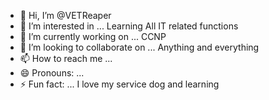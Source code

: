 - 👋 Hi, I’m @VETReaper
- 👀 I’m interested in ... Learning All IT related functions 
- 🌱 I’m currently working on ... CCNP
- 💞️ I’m looking to collaborate on ... Anything and everything
- 📫 How to reach me ... 
- 😄 Pronouns: ...
- ⚡ Fun fact: ... I love my service dog and learning

<!---
TBirdPIT/TBirdPIT is a ✨ special ✨ repository because its `README.md` (this file) appears on your GitHub profile.
You can click the Preview link to take a look at your changes.
--->
